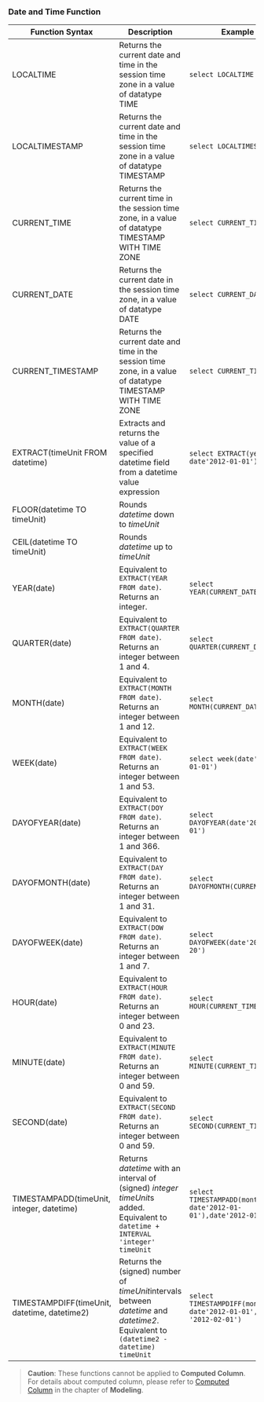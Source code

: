 ### Date and Time Function

| Function Syntax                          | Description                               | Example                                  |                            |
| ---------------------------------------- | ---------------------------------------- | ---------------------------------------- | -------------------------- |
| LOCALTIME                                | Returns the current date and time in the session time zone in a value of datatype TIME | ```select LOCALTIME```                   | ```14:34:06```             |
| LOCALTIMESTAMP                           | Returns the current date and time in the session time zone in a value of datatype TIMESTAMP | ```select LOCALTIMESTAMP```              | ``` 2017-10-20 14:34:29``` |
| CURRENT_TIME                             | Returns the current time in the session time zone, in a value of datatype TIMESTAMP WITH TIME ZONE | ```select CURRENT_TIME```                | ```14:34:30```             |
| CURRENT_DATE                             | Returns the current date in the session time zone, in a value of datatype DATE | ```select CURRENT_DATE```                | ```2017-10-20```           |
| CURRENT_TIMESTAMP                        | Returns the current date and time in the session time zone, in a value of datatype TIMESTAMP WITH TIME ZONE | ```select CURRENT_TIMESTAMP```           | ```2017-10-20 14:41:09```  |
| EXTRACT(timeUnit FROM datetime)          | Extracts and returns the value of a specified datetime field from a datetime value expression | ```select EXTRACT(year FROM date'2012-01-01')``` | ```2012```                 |
| FLOOR(datetime TO timeUnit)              | Rounds *datetime* down to *timeUnit*     |                                          |                            |
| CEIL(datetime TO timeUnit)               | Rounds *datetime* up to *timeUnit*       |                                          |                            |
| YEAR(date)                               | Equivalent to ```EXTRACT(YEAR FROM date)```. Returns an integer. | ```select YEAR(CURRENT_DATE)```          | ```2017```                 |
| QUARTER(date)                            | Equivalent to ```EXTRACT(QUARTER FROM date)```. Returns an integer between 1 and 4. | ```select QUARTER(CURRENT_DATE)```       | ```4```                    |
| MONTH(date)                              | Equivalent to ```EXTRACT(MONTH FROM date)```. Returns an integer between 1 and 12. | ```select MONTH(CURRENT_DATE)```         | ```10```                   |
| WEEK(date)                               | Equivalent to ```EXTRACT(WEEK FROM date)```. Returns an integer between 1 and 53. | ```select week(date'2012-01-01')```      | ```52```                   |
| DAYOFYEAR(date)                          | Equivalent to ```EXTRACT(DOY FROM date)```. Returns an integer between 1 and 366. | ```select DAYOFYEAR(date'2012-01-01')``` | ```1```                    |
| DAYOFMONTH(date)                         | Equivalent to ```EXTRACT(DAY FROM date)```. Returns an integer between 1 and 31. | ```select DAYOFMONTH(CURRENT_DATE)```    | ```20```                   |
| DAYOFWEEK(date)                          | Equivalent to ```EXTRACT(DOW FROM date)```. Returns an integer between 1 and 7. | ```select DAYOFWEEK(date'2017-10-20')``` | ```6```                    |
| HOUR(date)                               | Equivalent to ```EXTRACT(HOUR FROM date)```. Returns an integer between 0 and 23. | ```select HOUR(CURRENT_TIME)```          | ```15```                   |
| MINUTE(date)                             | Equivalent to ```EXTRACT(MINUTE FROM date)```. Returns an integer between 0 and 59. | ```select MINUTE(CURRENT_TIME)```        | ```7```                    |
| SECOND(date)                             | Equivalent to ```EXTRACT(SECOND FROM date)```. Returns an integer between 0 and 59. | ```select SECOND(CURRENT_TIME)```        | ```28```                   |
| TIMESTAMPADD(timeUnit, integer, datetime) | Returns *datetime* with an interval of (signed) *integer* *timeUnit*s added. Equivalent to ```datetime + INTERVAL 'integer' timeUnit``` | ```select TIMESTAMPADD(month, 1, date'2012-01-01'),date'2012-01-01'``` | ``` 2012-02-01```          |
| TIMESTAMPDIFF(timeUnit, datetime, datetime2) | Returns the (signed) number of *timeUnit*intervals between *datetime* and *datetime2*. Equivalent to ```(datetime2 - datetime) timeUnit``` | ```select TIMESTAMPDIFF(month, date'2012-01-01', date '2012-02-01')``` | ```1```                    |

> **Caution**: These functions cannot be applied to **Computed Column**. For details about computed column, please refer to [Computed Column](../../model/computed_column/README.en.md) in the chapter of **Modeling**.
